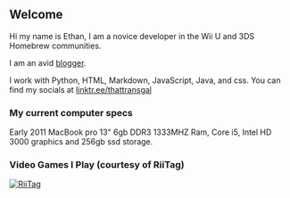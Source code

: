 ## Welcome
Hi my name is Ethan, I am a novice developer in the Wii U and 3DS Homebrew communities.

I am an avid [blogger](https://thegamershollow.github.io). 

I work with Python, HTML, Markdown, JavaScript, Java, and css.
You can find my socials at [linktr.ee/thattransgal](https://linktr.ee/thattransgal)

### My current computer specs

Early 2011 MacBook pro 13" 6gb DDR3 1333MHZ Ram, Core i5, Intel HD 3000 graphics and 256gb ssd storage.

### Video Games I Play (courtesy of RiiTag)

<a href="https://tag.rc24.xyz/user/917438708163182632"><img src="https://tag.rc24.xyz/917438708163182632/tag.png" alt="RiiTag" /></a>


